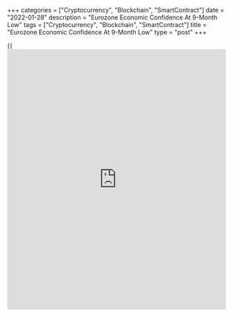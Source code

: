 +++
categories = ["Cryptocurrency", "Blockchain", "SmartContract"]
date = "2022-01-28"
description = "Eurozone Economic Confidence At 9-Month Low"
tags = ["Cryptocurrency", "Blockchain", "SmartContract"]
title = "Eurozone Economic Confidence At 9-Month Low"
type = "post"
+++

{{<iframe id="large-banner" src="https://www.bounty.group/#slide=7.0" width="100%" height="600" scrolling="no" style="border: 0px solid rgb(216, 221, 230); border-radius: 3px;">}}

Eurozone economic confidence weakened to a nine-month low in January
largely driven by the weakness in services and construction, survey
results from European Commission showed on Friday.

The economic confidence index fell unexpectedly to 112.7 in January from
113.8 in December. The score was forecast to rise to 114.5.

At 13.9, the industrial confidence index reached a seven-month low, and
was down from 14.6 in December and the expected score of 15.0.

Similarly, the services sentiment index fell to a nine-month low of 9.1
from 10.9 a month ago. The expected level was 10.3.

The consumer confidence index dropped marginally to -8.5, in line with
flash estimate, from -8.4 in the previous month.

The construction sentiment index came in at 8.1, down from 10.1 a month
ago.

Meanwhile, confidence rebounded in retail trade in January. The
corresponding index advanced to 3.8 from 1.1 in the previous month.

The employment expectations indicator decreased slightly for the second
month in a row, down by 0.2 points to 113.3 in January.

In a separate report, the EU said the [business][1] confidence index
rose slightly to 1.81 in January from 1.78 in December.

For comments and feedback [contact](https://www.playgroundfx.com/contact/): editorial@rtt[news](https://www.letsplayfx.com/blog/forex-news-website/).com

[Economic News][2]

 **What parts of the world are seeing the best (and worst) economic
performances lately? Click[here][3] to check out our [Econ Scorecard][3]
and find out! See up-to-the-moment [ranking](https://www.playgroundfx.com/blog/crypto-exchange-ranking/)s for the best and worst
performers in [GDP][4], [unemployment rate][5], [inflation][6] and much
more.**

   1. www.rtt[news](https://www.letsplayfx.com/blog/forex-news-website/).com/Content/Business.aspx
   2. www.rtt[news](https://www.letsplayfx.com/blog/forex-news-website/).com/Content/EconomicNews.aspx
   3. www.rtt[news](https://www.letsplayfx.com/blog/forex-news-website/).com/economic-scorecard/world-rank/industrial-production/highest-performance.aspx
   4. www.rtt[news](https://www.letsplayfx.com/blog/forex-news-website/).com/economic-scorecard/world-rank/GDP/highest-performance.aspx
   5. www.rtt[news](https://www.letsplayfx.com/blog/forex-news-website/).com/economic-scorecard/world-rank/unemployment-rate/lowest-performance.aspx
   6. www.rtt[news](https://www.letsplayfx.com/blog/forex-news-website/).com/economic-scorecard/world-rank/CPI/highest-performance.aspx